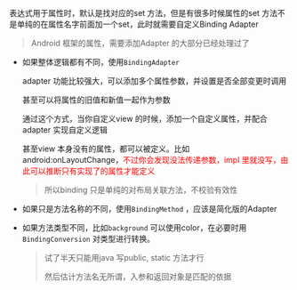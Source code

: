 表达式用于属性时，默认是找对应的set 方法，但是有很多时候属性的set 方法不是单纯的在属性名字前面加一个set，此时就需要自定义Binding Adapter  

> Android 框架的属性，需要添加Adapter 的大部分已经处理过了

- 如果整体逻辑都有不同，使用`BindingAdapter`  

    adapter 功能比较强大，可以添加多个属性参数，并设置是否全部变更时调用

    甚至可以将属性的旧值和新值一起作为参数  

    通过这个方式，当你自定义view 的时候，添加一个自定义属性，并配合adapter 实现自定义逻辑  

    甚至view 本身没有的属性，都可以被定义。比如android:onLayoutChange，<font color=red>不过你会发现没法传递参数，impl 里就没写，由此可以推断只有实现了的属性才能定义</font>

    >所以binding 只是单纯的对布局关联方法，不校验有效性

- 如果只是方法名称的不同，使用`BindingMethod` ，应该是简化版的Adapter  

- 如果方法类型不同，比如`background` 可以使用color，在必要时用`BindingConversion` 对类型进行转换。  

    > 试了半天只能用java 写public, static 方法才行
    >
    > 然后估计方法名无所谓，入参和返回对象是匹配的依据





 

